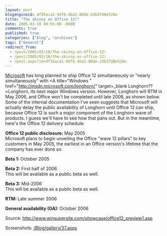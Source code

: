 ```yaml
---
layout: post
blogengineid: df35aca1-9df6-4ba1-80de-2db37d8e526e
title: "The skinny on Office 12!"
date: 2005-03-10 00:55:00 -0600
comments: true
published: true
categories: ["blog", "archives"]
tags: ["General"]
redirect_from: 
  - /post/2005/03/10/The-skinny-on-Office-12!
  - /post/2005/03/10/the-skinny-on-office-12!
  - /post.aspx?id=df35aca1-9df6-4ba1-80de-2db37d8e526e
---
```

<!-- more -->

<A title=Microsoft href="http://Microsoft.com" target=_blank>Microsoft</A> has long planned to ship Office 12 simultaneously or "nearly simultaneously" with <A title="Windows " href="http://msdn.microsoft.com/longhorn/" target=_blank Longhorn??>Longhorn</A>, its next major Windows version. However, Longhorn will RTM in May 2006, and Office won't be completed until late 2006, as shown below. Some of the internal documentation I've seen suggests that Microsoft will actually delay the public availability of Longhorn until Office 12 can ship, because Office 12 is such a major component of the Longhorn wave of products. I guess we'll have to see how that pans out. But in the meantime, here's the Office 12 delivery schedule:

<B>Office 12 public disclosure: </B>May 2005 <BR>Microsoft plans to begin unveiling the Office "wave 12 pillars" to key customers in May 2005, the earliest in an Office version's lifetime that the company has ever done so.

<B>Beta 1: </B>October 2005

<B>Beta 2: </B>First half of 2006 <BR>This will be available as a public beta as well.

<B>Beta 3: </B>Mid-2006 <BR>This will be available as a public beta as well.

<B>RTM: </B>Late summer 2006

<B>General availability (GA): </B>October 2006

Source: <A href="http://www.winsupersite.com/showcase/office12_preview1.asp">http://www.winsupersite.com/showcase/office12_preview1.asp</A>

Screenshots: <A href="/Blog/gallery/37.aspx">/Blog/gallery/37.aspx</A>
